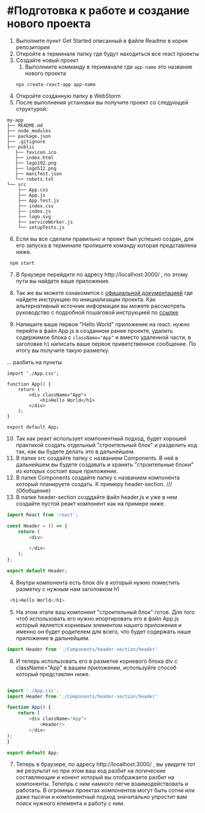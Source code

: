 # #Подготовка к работе и создание нового проекта
1. Выполните пункт Get Started описанный в файле Readme в корне репозитория
2. Откройте в терминале папку где будут находиться все react проекты
3. Создайте новый проект
   1. Выполниите комманду в териманале где `app-name` это название нового проекта
   ```
   npx create-react-app app-name
   ```
4. Откройте созданную папку в WebStorm
5. После выполнения установки  вы получите проект со следующей структурой:
```
my-app
├── README.md
├── node_modules
├── package.json
├── .gitignore
├── public
   ├── favicon.ico
   ├── index.html
   ├── logo192.png
   ├── logo512.png
   ├── manifest.json
   └── robots.txt
└── src
    ├── App.css
    ├── App.js
    ├── App.test.js
    ├── index.css
    ├── index.js
    ├── logo.svg
    ├── serviceWorker.js
    └── setupTests.js
```
6. Если вы все сделали правильно и проект был успешно создан,  для его запуска в терминале пропишите команду которая представлена ниже.
```
 npm start
```
7. В браузере перейдите по адресу http://localhost:3000/ , по этому пути вы найдете ваше приложение.
8. Так же вы можете ознакомится с [официальной  документацией](https://ru.reactjs.org/docs/create-a-new-react-app.html) где найдете инструкцию по инициализации проекта. Как альтернативный источник информации вы можете рассмотреть руководство с подробной пошаговой инструкцией  по  [ссылке](https://create-react-app.dev/docs/getting-started#quick-start) 









9. Напишите ваше первое "Hello World" приложение на react. нужно перейти в файл App.js в созданном ранее проекте,
   удалить содержимое  блока с `className="App"` и  вместо удаленной части,
   в заголовке  `h1` написать ваше первое приветственное сообщение.
   По итогу вы получите такую разметку.
   
... разбить на пункты
```
import './App.css';

function App() {
    return (
        <div className="App">
            <h1>Hello World</h1>
        </div>
    );
}

export default App;

```

10. Так как реакт использует компонентный подход, будет хорошей практикой создать отдельный "строительный блок" и разделить код так, как вы будете делать это в дальнейшем.
   1. В папке src создайте папку с названием Соmponents. В ней в дальнейшем вы будете создавать и хранить "строительные блоки" из которых состоит ваше приложение.
   2. В папке Соmponents создайте папку с названием компонента который планируете создать. К примеру header-section. /// (Обобщение) 
   3. В папке header-section созддайте файл header.js и уже в нем создайте пустой реакт компонент как на примере ниже.
   ```js
   import React from 'react';
   
   const Header = () => {
       return (
           <div>
   
           </div>
       );
   };
   
   export default Header;
   ```
   4. Внутри компонента есть блок div в который нужно поместить разметку с нужным нам заголовком h1
   ```js
    <h1>Hello World</h1>
   ```
   5. На этом этапе  ваш компонент "строительный блок" готов. Для того чтоб использовать его нужно ипортировать его в  файл App.js который является корневым элементом нашего приложения и именно он будет родителем для всего, что будет содержать наше приложение в дальнейшем.
   ```js
   import Header from './Components/header-section/header'
   ```
   6. И теперь использовать его в разметке корневого блока div c className="App" в вашем приложении, используйте способ который представлен ниже.
   ```js
   
   import './App.css';
   import Header from './Components/header-section/header'
   
   function App() {
       return (
           <div className="App">
               <Header/>
           </div>
   );
   }
   
   export default App;
   ```
   7. Теперь в браузере, по  адресу http://localhost:3000/ , вы увидете тот же результат  но  при этом ваш код разбит на логические составляющие и конент который вы отображаете разбит на компоненты.  Тепепрь с ним намного легче взаимодействовать и работать. В огромных проектах компонентов могут быть сотни или даже тысячи и компонентный подход значитально упростит вам поиск  нужного елемента и работу с ним.
